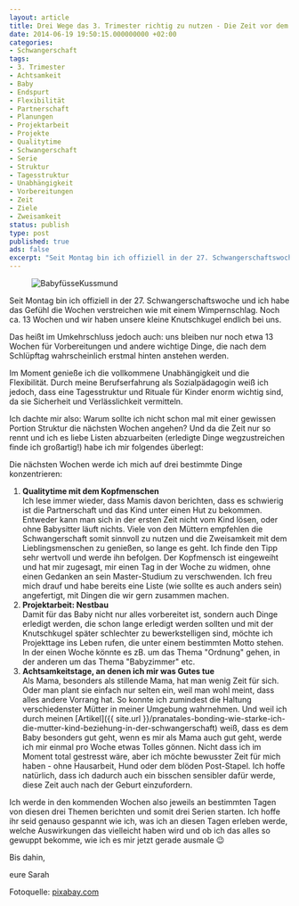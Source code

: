 ```yaml
---
layout: article
title: Drei Wege das 3. Trimester richtig zu nutzen - Die Zeit vor dem Baby
date: 2014-06-19 19:50:15.000000000 +02:00
categories:
- Schwangerschaft
tags:
- 3. Trimester
- Achtsamkeit
- Baby
- Endspurt
- Flexibilität
- Partnerschaft
- Planungen
- Projektarbeit
- Projekte
- Qualitytime
- Schwangerschaft
- Serie
- Struktur
- Tagesstruktur
- Unabhängigkeit
- Vorbereitungen
- Zeit
- Ziele
- Zweisamkeit
status: publish
type: post
published: true
ads: false
excerpt: "Seit Montag bin ich offiziell in der 27. Schwangerschaftswoche und ich habe das Gefühl die Wochen verstreichen wie mit einem Wimpernschlag. Noch ca. 13 Wochen und wir haben unsere kleine Knutschkugel endlich bei uns."
---
```

<figure>
	<img src="{{ site.url }}/images/babyfc3bcssekussmund-e1403022519124.jpg" alt="BabyfüsseKussmund" />
</figure>

Seit Montag bin ich offiziell in der 27. Schwangerschaftswoche und ich habe das Gefühl die Wochen verstreichen wie mit einem Wimpernschlag. Noch ca. 13 Wochen und wir haben unsere kleine Knutschkugel endlich bei uns.

Das heißt im Umkehrschluss jedoch auch: uns bleiben nur noch etwa 13 Wochen für Vorbereitungen und andere wichtige Dinge, die nach dem Schlüpftag wahrscheinlich erstmal hinten anstehen werden.

Im Moment genieße ich die vollkommene Unabhängigkeit und die Flexibilität. Durch meine Berufserfahrung als Sozialpädagogin weiß ich jedoch, dass eine Tagesstruktur und Rituale für Kinder enorm wichtig sind, da sie Sicherheit und Verlässlichkeit vermitteln.

Ich dachte mir also: Warum sollte ich nicht schon mal mit einer gewissen Portion Struktur die nächsten Wochen angehen? Und da die Zeit nur so rennt und ich es liebe Listen abzuarbeiten (erledigte Dinge wegzustreichen finde ich großartig!) habe ich mir folgendes überlegt:

Die nächsten Wochen werde ich mich auf drei bestimmte Dinge konzentrieren:

1.  **Qualitytime mit dem Kopfmenschen**  
    Ich lese immer wieder, dass Mamis davon berichten, dass es schwierig ist die Partnerschaft und das Kind unter einen Hut zu bekommen. Entweder kann man sich in der ersten Zeit nicht vom Kind lösen, oder ohne Babysitter läuft nichts. Viele von den Müttern empfehlen die Schwangerschaft somit sinnvoll zu nutzen und die Zweisamkeit mit dem Lieblingsmenschen zu genießen, so lange es geht. Ich finde den Tipp sehr wertvoll und werde ihn befolgen. Der Kopfmensch ist eingeweiht und hat mir zugesagt, mir einen Tag in der Woche zu widmen, ohne einen Gedanken an sein Master-Studium zu verschwenden. Ich freu mich drauf und habe bereits eine Liste (wie sollte es auch anders sein) angefertigt, mit Dingen die wir gern zusammen machen.
2.  **Projektarbeit: Nestbau**  
    Damit für das Baby nicht nur alles vorbereitet ist, sondern auch Dinge erledigt werden, die schon lange erledigt werden sollten und mit der Knutschkugel später schlechter zu bewerkstelligen sind, möchte ich Projekttage ins Leben rufen, die unter einem bestimmten Motto stehen. In der einen Woche könnte es zB. um das Thema "Ordnung" gehen, in der anderen um das Thema "Babyzimmer" etc.
3.  **Achtsamkeitstage, an denen ich mir was Gutes tue**  
    Als Mama, besonders als stillende Mama, hat man wenig Zeit für sich. Oder man plant sie einfach nur selten ein, weil man wohl meint, dass alles andere Vorrang hat. So konnte ich zumindest die Haltung verschiedenster Mütter in meiner Umgebung wahrnehmen. Und weil ich durch meinen [Artikel]({{ site.url }}/pranatales-bonding-wie-starke-ich-die-mutter-kind-beziehung-in-der-schwangerschaft) weiß, dass es dem Baby besonders gut geht, wenn es mir als Mama auch gut geht, werde ich mir einmal pro Woche etwas Tolles gönnen. Nicht dass ich im Moment total gestresst wäre, aber ich möchte bewusster Zeit für mich haben - ohne Hausarbeit, Hund oder dem blöden Post-Stapel. Ich hoffe natürlich, dass ich dadurch auch ein bisschen sensibler dafür werde, diese Zeit auch nach der Geburt einzufordern.

Ich werde in den kommenden Wochen also jeweils an bestimmten Tagen von diesen drei Themen berichten und somit drei Serien starten. Ich hoffe ihr seid genauso gespannt wie ich, was ich an diesen Tagen erleben werde, welche Auswirkungen das vielleicht haben wird und ob ich das alles so gewuppt bekomme, wie ich es mir jetzt gerade ausmale :wink:

Bis dahin,

eure Sarah

Fotoquelle: [pixabay.com](http://www.pixabay.com)

